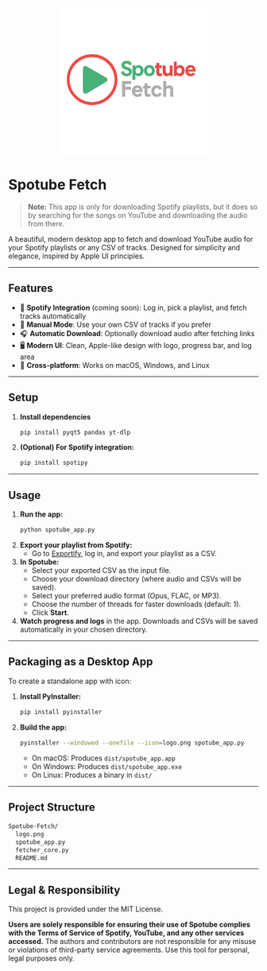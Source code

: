 <p align="center">
  <img src="logo.png" alt="Spotube Fetch Logo" width="300"/>
</p>

# Spotube Fetch

> **Note:** This app is only for downloading Spotify playlists, but it does so by searching for the songs on YouTube and downloading the audio from there.

A beautiful, modern desktop app to fetch and download YouTube audio for your Spotify playlists or any CSV of tracks. Designed for simplicity and elegance, inspired by Apple UI principles.

---

## Features
- 🎵 **Spotify Integration** (coming soon): Log in, pick a playlist, and fetch tracks automatically
- 📄 **Manual Mode**: Use your own CSV of tracks if you prefer
- 🎧 **Automatic Download**: Optionally download audio after fetching links
- 🖥️ **Modern UI**: Clean, Apple-like design with logo, progress bar, and log area
- 🏁 **Cross-platform**: Works on macOS, Windows, and Linux

---

## Setup

1. **Install dependencies**
   ```sh
   pip install pyqt5 pandas yt-dlp
   ```
2. **(Optional) For Spotify integration:**
   ```sh
   pip install spotipy
   ```

---

## Usage

1. **Run the app:**
   ```sh
   python spotube_app.py
   ```
2. **Export your playlist from Spotify:**
   - Go to [Exportify](https://watsonbox.github.io/exportify/), log in, and export your playlist as a CSV.
3. **In Spotube:**
   - Select your exported CSV as the input file.
   - Choose your download directory (where audio and CSVs will be saved).
   - Select your preferred audio format (Opus, FLAC, or MP3).
   - Choose the number of threads for faster downloads (default: 1).
   - Click **Start**.
4. **Watch progress and logs** in the app. Downloads and CSVs will be saved automatically in your chosen directory.

---

## Packaging as a Desktop App

To create a standalone app with icon:

1. **Install PyInstaller:**
   ```sh
   pip install pyinstaller
   ```
2. **Build the app:**
   ```sh
   pyinstaller --windowed --onefile --icon=logo.png spotube_app.py
   ```
   - On macOS: Produces `dist/spotube_app.app`
   - On Windows: Produces `dist/spotube_app.exe`
   - On Linux: Produces a binary in `dist/`

---

## Project Structure

```
Spotube-Fetch/
  logo.png
  spotube_app.py
  fetcher_core.py
  README.md
```

---

## Legal & Responsibility

This project is provided under the MIT License.

**Users are solely responsible for ensuring their use of Spotube complies with the Terms of Service of Spotify, YouTube, and any other services accessed.** The authors and contributors are not responsible for any misuse or violations of third-party service agreements. Use this tool for personal, legal purposes only. 